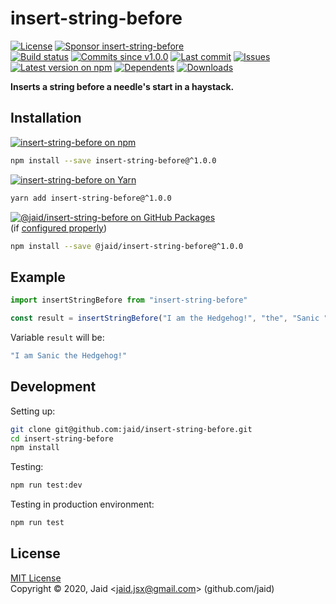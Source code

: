 # insert-string-before


<a href="https://raw.githubusercontent.com/jaid/insert-string-before/master/license.txt"><img src="https://img.shields.io/github/license/jaid/insert-string-before?style=flat-square" alt="License"/></a> <a href="https://github.com/sponsors/jaid"><img src="https://img.shields.io/badge/<3-Sponsor-FF45F1?style=flat-square" alt="Sponsor insert-string-before"/></a>  
<a href="https://actions-badge.atrox.dev/jaid/insert-string-before/goto"><img src="https://img.shields.io/endpoint.svg?style=flat-square&url=https%3A%2F%2Factions-badge.atrox.dev%2Fjaid%2Finsert-string-before%2Fbadge" alt="Build status"/></a> <a href="https://github.com/jaid/insert-string-before/commits"><img src="https://img.shields.io/github/commits-since/jaid/insert-string-before/v1.0.0?style=flat-square&logo=github" alt="Commits since v1.0.0"/></a> <a href="https://github.com/jaid/insert-string-before/commits"><img src="https://img.shields.io/github/last-commit/jaid/insert-string-before?style=flat-square&logo=github" alt="Last commit"/></a> <a href="https://github.com/jaid/insert-string-before/issues"><img src="https://img.shields.io/github/issues/jaid/insert-string-before?style=flat-square&logo=github" alt="Issues"/></a>  
<a href="https://npmjs.com/package/insert-string-before"><img src="https://img.shields.io/npm/v/insert-string-before?style=flat-square&logo=npm&label=latest%20version" alt="Latest version on npm"/></a> <a href="https://github.com/jaid/insert-string-before/network/dependents"><img src="https://img.shields.io/librariesio/dependents/npm/insert-string-before?style=flat-square&logo=npm" alt="Dependents"/></a> <a href="https://npmjs.com/package/insert-string-before"><img src="https://img.shields.io/npm/dm/insert-string-before?style=flat-square&logo=npm" alt="Downloads"/></a>

**Inserts a string before a needle's start in a haystack.**





## Installation

<a href="https://npmjs.com/package/insert-string-before"><img src="https://img.shields.io/badge/npm-insert--string--before-C23039?style=flat-square&logo=npm" alt="insert-string-before on npm"/></a>

```bash
npm install --save insert-string-before@^1.0.0
```

<a href="https://yarnpkg.com/package/insert-string-before"><img src="https://img.shields.io/badge/Yarn-insert--string--before-2F8CB7?style=flat-square&logo=yarn&logoColor=white" alt="insert-string-before on Yarn"/></a>

```bash
yarn add insert-string-before@^1.0.0
```

<a href="https://github.com/jaid/insert-string-before/packages"><img src="https://img.shields.io/badge/GitHub Packages-@jaid/insert--string--before-24282e?style=flat-square&logo=github" alt="@jaid/insert-string-before on GitHub Packages"/></a>  
(if [configured properly](https://help.github.com/en/github/managing-packages-with-github-packages/configuring-npm-for-use-with-github-packages))

```bash
npm install --save @jaid/insert-string-before@^1.0.0
```



## Example


```javascript
import insertStringBefore from "insert-string-before"

const result = insertStringBefore("I am the Hedgehog!", "the", "Sanic ")
```

Variable `result` will be:

```javascript
"I am Sanic the Hedgehog!"
```












## Development



Setting up:
```bash
git clone git@github.com:jaid/insert-string-before.git
cd insert-string-before
npm install
```
Testing:
```bash
npm run test:dev
```
Testing in production environment:
```bash
npm run test
```


## License
[MIT License](https://raw.githubusercontent.com/jaid/insert-string-before/master/license.txt)  
Copyright © 2020, Jaid \<jaid.jsx@gmail.com> (github.com/jaid)
